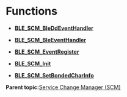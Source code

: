 # Functions

-   **[BLE\_SCM\_BleDdEventHandler](GUID-E2A56E34-1870-4AF3-9F6A-ADB088800E67.md)**  

-   **[BLE\_SCM\_BleEventHandler](GUID-8E2C4E3E-2ED3-43D6-84FC-8B70081A6594.md)**  

-   **[BLE\_SCM\_EventRegister](GUID-5BE1EA9C-FD74-44BD-8D9D-655EC44AA5EC.md)**  

-   **[BLE\_SCM\_Init](GUID-C8C022C8-E66A-44FC-A0DF-E76BDBFA0ECD.md)**  

-   **[BLE\_SCM\_SetBondedCharInfo](GUID-C9CA36CE-1EB7-4164-9055-175F5DC4E3A0.md)**  


**Parent topic:**[Service Change Manager \(SCM\)](GUID-97B49E98-556B-4AC7-B2D9-88CBC8558B92.md)

